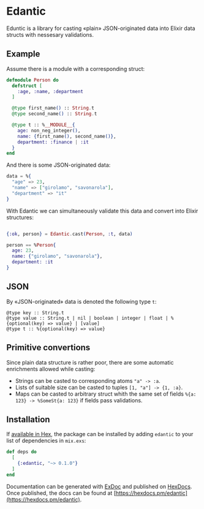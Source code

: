 # Edantic

Eduntic is a library for casting «plain» JSON-originated data into Elixir data structs
with nessesary validations.

## Example

Assume there is a module with a corresponding struct:

```elixir
defmodule Person do
  defstruct [
    :age, :name, :department
  ]

  @type first_name() :: String.t
  @type second_name() :: String.t

  @type t :: %__MODULE__{
    age: non_neg_integer(),
    name: {first_name(), second_name()},
    department: :finance | :it
  }
end
```

And there is some JSON-originated data:

```elixir
data = %{
  "age" => 23,
  "name" => ["girolamo", "savonarola"],
  "department" => "it"
}
```

With Edantic we can simultaneously validate this data and convert into Elixir structures:

```elixir

{:ok, person} = Edantic.cast(Person, :t, data)

person == %Person{
  age: 23,
  name: {"girolamo", "savonarola"},
  department: :it
}
```

## JSON

By «JSON-originated» data is denoted the following type `t`:

```
@type key :: String.t
@type value :: String.t | nil | boolean | integer | float | %{optional(key) => value} | [value]
@type t :: %{optional(key) => value}
```

## Primitive convertions

Since plain data structure is rather poor, there are some automatic enrichments allowed while casting:

* Strings can be casted to corresponding atoms `"a" -> :a`.
* Lists of suitable size can be casted to tuples `[1, "a"] -> {1, :a}`.
* Maps can be casted to arbitrary struct whith the same set of fields `%{a: 123} -> %SomeSt{a: 123}`
if fields pass validations.

## Installation

If [available in Hex](https://hex.pm/docs/publish), the package can be installed
by adding `edantic` to your list of dependencies in `mix.exs`:

```elixir
def deps do
  [
    {:edantic, "~> 0.1.0"}
  ]
end
```

Documentation can be generated with [ExDoc](https://github.com/elixir-lang/ex_doc)
and published on [HexDocs](https://hexdocs.pm). Once published, the docs can
be found at [https://hexdocs.pm/edantic](https://hexdocs.pm/edantic).

